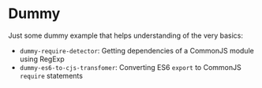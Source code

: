 # Dummy

Just some dummy example that helps understanding of the very basics:
* `dummy-require-detector`: Getting dependencies of a CommonJS module using RegExp
* `dummy-es6-to-cjs-transfomer`: Converting ES6 `export` to CommonJS `require` statements